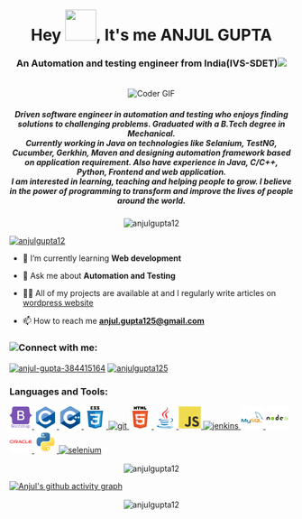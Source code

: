 <h1 align="center">Hey <img src="https://github.com/mitul3737/mitul3737/blob/main/Wave.gif" height="55px" width="55px">, It's me ANJUL GUPTA</h1>
<h3 align="center">An Automation and testing engineer from India(IVS-SDET)<img src="https://media.giphy.com/media/WUlplcMpOCEmTGBtBW/giphy.gif" width="50"></h3>
<p align="center"></br> ​<img align="center" src="https://miro.medium.com/max/1360/0*7Q3yvSIv_t0ioJ-Z.gif" alt="Coder GIF" height=50 width=100  /> </p>
<h5 align="center">Driven software engineer in automation and testing who enjoys finding solutions to challenging problems. Graduated with a B.Tech degree in Mechanical.
</br>Currently working in Java on technologies like Selanium, TestNG, Cucumber, Gerkhin, Maven and designing automation framework based on application requirement. Also have experience in Java, C/C++, Python, Frontend and web application.
</br>I am interested in learning, teaching and helping people to grow. I believe in the power of programming to transform and improve the lives of people around the world.
</h5>

<p align="center"> <img src="https://komarev.com/ghpvc/?username=anjulgupta12&label=Profile%20views&color=0e75b6&style=flat" alt="anjulgupta12" /> </p>

<p align="left"> <a href="https://github.com/ryo-ma/github-profile-trophy"><img src="https://github-profile-trophy.vercel.app/?username=anjulgupta12" alt="anjulgupta12" /></a> </p>

- 🌱 I’m currently learning **Web development**

- 💬 Ask me about **Automation and Testing**

- 👨‍💻 All of my projects are available at and I regularly write articles on [wordpress website](https://anjulgupta.wordpress.com/)

- 📫 How to reach me **anjul.gupta125@gmail.com**

<h3 align="left"> <img src="https://media.giphy.com/media/VgCDAzcKvsR6OM0uWg/giphy.gif" width="50">Connect with me:</h3>
<p align="left">
<a href="https://linkedin.com/in/anjul-gupta-384415164" target="blank"><img align="center" src="https://raw.githubusercontent.com/rahuldkjain/github-profile-readme-generator/master/src/images/icons/Social/linked-in-alt.svg" alt="anjul-gupta-384415164" height="30" width="40" /></a>
<a href="https://www.leetcode.com/anjulgupta125" target="blank"><img align="center" src="https://raw.githubusercontent.com/rahuldkjain/github-profile-readme-generator/master/src/images/icons/Social/leet-code.svg" alt="anjulgupta125" height="30" width="40" /></a>
</p>

<h3 align="left">Languages and Tools:</h3>
<p align="left"> <a href="https://getbootstrap.com" target="_blank" rel="noreferrer"> <img src="https://raw.githubusercontent.com/devicons/devicon/master/icons/bootstrap/bootstrap-plain-wordmark.svg" alt="bootstrap" width="40" height="40"/> </a> <a href="https://www.cprogramming.com/" target="_blank" rel="noreferrer"> <img src="https://raw.githubusercontent.com/devicons/devicon/master/icons/c/c-original.svg" alt="c" width="40" height="40"/> </a> <a href="https://www.w3schools.com/cpp/" target="_blank" rel="noreferrer"> <img src="https://raw.githubusercontent.com/devicons/devicon/master/icons/cplusplus/cplusplus-original.svg" alt="cplusplus" width="40" height="40"/> </a> <a href="https://www.w3schools.com/css/" target="_blank" rel="noreferrer"> <img src="https://raw.githubusercontent.com/devicons/devicon/master/icons/css3/css3-original-wordmark.svg" alt="css3" width="40" height="40"/> </a> <a href="https://git-scm.com/" target="_blank" rel="noreferrer"> <img src="https://www.vectorlogo.zone/logos/git-scm/git-scm-icon.svg" alt="git" width="40" height="40"/> </a> <a href="https://www.w3.org/html/" target="_blank" rel="noreferrer"> <img src="https://raw.githubusercontent.com/devicons/devicon/master/icons/html5/html5-original-wordmark.svg" alt="html5" width="40" height="40"/> </a> <a href="https://www.java.com" target="_blank" rel="noreferrer"> <img src="https://raw.githubusercontent.com/devicons/devicon/master/icons/java/java-original.svg" alt="java" width="40" height="40"/> </a> <a href="https://developer.mozilla.org/en-US/docs/Web/JavaScript" target="_blank" rel="noreferrer"> <img src="https://raw.githubusercontent.com/devicons/devicon/master/icons/javascript/javascript-original.svg" alt="javascript" width="40" height="40"/> </a> <a href="https://www.jenkins.io" target="_blank" rel="noreferrer"> <img src="https://www.vectorlogo.zone/logos/jenkins/jenkins-icon.svg" alt="jenkins" width="40" height="40"/> </a> <a href="https://www.mysql.com/" target="_blank" rel="noreferrer"> <img src="https://raw.githubusercontent.com/devicons/devicon/master/icons/mysql/mysql-original-wordmark.svg" alt="mysql" width="40" height="40"/> </a> <a href="https://nodejs.org" target="_blank" rel="noreferrer"> <img src="https://raw.githubusercontent.com/devicons/devicon/master/icons/nodejs/nodejs-original-wordmark.svg" alt="nodejs" width="40" height="40"/> </a> <a href="https://www.oracle.com/" target="_blank" rel="noreferrer"> <img src="https://raw.githubusercontent.com/devicons/devicon/master/icons/oracle/oracle-original.svg" alt="oracle" width="40" height="40"/> </a> <a href="https://www.python.org" target="_blank" rel="noreferrer"> <img src="https://raw.githubusercontent.com/devicons/devicon/master/icons/python/python-original.svg" alt="python" width="40" height="40"/> </a> <a href="https://www.selenium.dev" target="_blank" rel="noreferrer"> <img src="https://raw.githubusercontent.com/detain/svg-logos/780f25886640cef088af994181646db2f6b1a3f8/svg/selenium-logo.svg" alt="selenium" width="40" height="40"/> </a> </p>



<p align="center"><img align="center" src="https://github-readme-stats.vercel.app/api/top-langs?username=anjulgupta12&show_icons=true&locale=en&layout=compact" alt="anjulgupta12" /></p>

<!--<p>&nbsp;<img align="center" src="https://github-readme-stats.vercel.app/api?username=anjulgupta12&show_icons=true&locale=en" alt="anjulgupta12" /></p>-->



[![Anjul's github activity graph](https://activity-graph.herokuapp.com/graph?username=AnjulGupta12&bg_color=000000&color=3620f7&line=5a0c99&point=1adbce&area=true&hide_border=true)](https://github.com/ashutosh00710/github-readme-activity-graph)
 

<p align="center"><img align="center" src="https://github-readme-streak-stats.herokuapp.com/?user=anjulgupta12&" alt="anjulgupta12" /></p>

